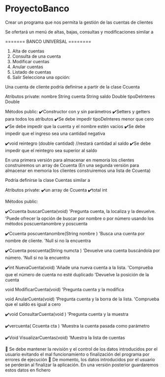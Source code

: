 # ProyectoBanco
Crear un programa que nos permita la gestión de las cuentas de clientes

Se ofertará un menú de altas, bajas, consultas y modificaciones
similar a

  ======= BANCO UNIVERSAL ========
  1. Alta de cuentas
  2. Consulta de una cuenta
  3. Modificar cuentas
  4. Anular cuentas
  5. Listado de cuentas
  0. Salir
  Selecciona una opción:
  
  
Una cuenta de cliente podría definirse a partir de la clase Ccuenta

Atributos private:
  nombre String
  cuenta String
  saldo Double
  tipoDeInteres Double

Métodos public:
✔️Constructor con y sin parámetros
✔️Setters y getters para todos los atributos
  ✔️Se debe impedir tipoDeInteres menor que cero
  ✔️Se debe impedir que la cuenta y el nombre estén vacios
  ✔️Se debe impedir que el ingreso sea una cantidad negativa
    
✔️void reintegro (double cantidad) //restará cantidad al saldo
  ✔️Se debe impedir que el reintegro sea superior al saldo

En una primera versión para almacenar en memoria los clientes construiremos un array de Ccuenta
(En una segunda versión para almacenar en memoria los clientes construiremos una lista de Ccuenta)

Podría definirse la clase Cuentas similar a

  Atributos private:
 ✔️un array de Ccuenta
 ✔️total int

  Métodos public:

✔️Ccuenta buscarCuenta(void)
  'Pregunta cuenta, la localiza y la devuelve.
  'Puede ofrecer la opción de buscar por nombre o por número usando los métodos poscuentanombre y poscuenta
 
✔️Ccuenta poscuentanombre(String nombre )
  'Busca una cuenta por nombre de cliente.
  'Null si no la encuentra
 
✔️Ccuenta poscuenta(String numcta )
  'Devuelve una cuenta buscándola por número.
  'Null si no la encuentra

✔️int NuevaCuenta(void)
   'Añade una nueva cuenta a la lista.
   'Comprueba que el número de cuenta no esté duplicado
   'Devuelve la posición de la cuenta

void ModificarCuenta(void)
   'Pregunta cuenta y la modifica

void AnularCuenta(void)
   'Pregunta cuenta y la borra de la lista.
   'Comprueba que el saldo es igual a cero
 
✔️void ConsultarCuenta(void )
   'Pregunta cuenta y la muestra

✔️vercuenta( Ccuenta cta )
   'Muestra la cuenta pasada como parámetro

✔️Void VisualizarCuentas(void)
  'Muestra la lista de cuentas
 
 Se debe mantener la revisión y el control de los datos introducidos por el usuario evitando el mal funcionamiento o finalización del programa por errores de ejecución
 De momento, los datos introducidos por el usuario se perderán al finalizar la aplicación. En una versión posterior guardaremos estos datos en fichero
